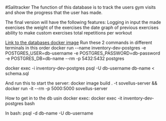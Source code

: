 
#Salitracker 
The function of this database is to track the users gym visits and show the progress that the user has made.

The final version will have  the following features:
  Logging in
  input the made exercises
  the weight of the exercises
  the date
  graph of previous exercises
  ability to make custom exercises
  total repetitions per workout

[Link to the databases docker image](https://hub.docker.com/repository/docker/l0uko/salitracker-db/general)
Run these 2 commands in different terminals in this order
docker run --name inventory-dev-postgres -e POSTGRES_USER=db-username -e POSTGRES_PASSWORD=db-password -e POSTGRES_DB=db-name --rm -p 5432:5432 postgres

docker exec -i inventory-dev-postgres psql -U db-username db-name < schema.sql

And run this to start the server:
docker image build . -t sovellus-server && docker run -it --rm -p 5000:5000 sovellus-server

How to get in to the db usin docker exec:
docker exec -it inventory-dev-postgres bash

In bash:
psql -d db-name -U db-username
